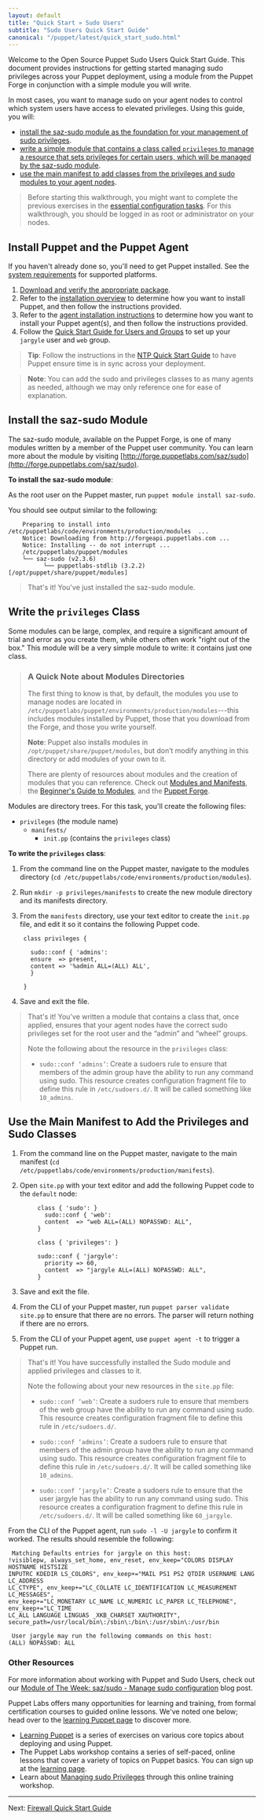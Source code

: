 ```yaml
---
layout: default
title: "Quick Start » Sudo Users"
subtitle: "Sudo Users Quick Start Guide"
canonical: "/puppet/latest/quick_start_sudo.html"
---
```


[downloads]: https://puppetlabs.com/puppet/puppet-open-source
[sys_req]: ./install_system_requirements.html
[agent_install]: ./install_agents.html
[install_overview]: ./install_basic.html

Welcome to the Open Source Puppet Sudo Users Quick Start Guide. This document provides instructions for getting started managing sudo privileges across your Puppet deployment, using a module from the Puppet Forge in conjunction with a simple module you will write.

In most cases, you want to manage sudo on your agent nodes to control which system users have access to elevated privileges. Using this guide, you will:

* [install the saz-sudo module as the foundation for your management of sudo privileges](#install-the-saz-sudo-module).
* [write a simple module that contains a class called `privileges` to manage a resource that sets privileges for certain users, which will be managed by the saz-sudo module](#write-the-privileges-class).
* [use the main manifest to add classes from the privileges and sudo modules to your agent nodes](#use-the-main-manifest-to-add-the-privileges-and-sudo-classes).

> Before starting this walkthrough, you might want to complete the previous exercises in the [essential configuration tasks](./quick_start_essential_config.html). For this walkthrough, you should be logged in as root or administrator on your nodes.

## Install Puppet and the Puppet Agent

If you haven't already done so, you'll need to get Puppet installed. See the [system requirements][sys_req] for supported platforms.

1. [Download and verify the appropriate package][downloads].
2. Refer to the [installation overview][install_overview] to determine how you want to install Puppet, and then follow the instructions provided.
3. Refer to the [agent installation instructions][agent_install] to determine how you want to install your Puppet agent(s), and then follow the instructions provided.
4. Follow the [Quick Start Guide for Users and Groups](./quick_start_user_group) to set up your `jargyle` user and `web` group.

>**Tip**: Follow the instructions in the [NTP Quick Start Guide](./quick_start_ntp.html) to have Puppet ensure time is in sync across your deployment.

>**Note**: You can add the sudo and privileges classes to as many agents as needed, although we may only reference one for ease of explanation. 

## Install the saz-sudo Module

The saz-sudo module, available on the Puppet Forge, is one of many modules written by a member of the Puppet user community.  You can learn more about the module by visiting [http://forge.puppetlabs.com/saz/sudo](http://forge.puppetlabs.com/saz/sudo).

**To install the saz-sudo module**:

As the root user on the Puppet master, run `puppet module install saz-sudo`.

You should see output similar to the following:

 		Preparing to install into /etc/puppetlabs/code/environments/production/modules  ...
        Notice: Downloading from http://forgeapi.puppetlabs.com ...
        Notice: Installing -- do not interrupt ...
        /etc/puppetlabs/puppet/modules
        └── saz-sudo (v2.3.6)
              └── puppetlabs-stdlib (3.2.2) [/opt/puppet/share/puppet/modules]

> That's it! You've just installed the saz-sudo module.

## Write the `privileges` Class

Some modules can be large, complex, and require a significant amount of trial and error as you create them, while others often work "right out of the box." This module will be a very simple module to write: it contains just one class.

> ### A Quick Note about Modules Directories
>
>The first thing to know is that, by default, the modules you use to manage nodes are located in `/etc/puppetlabs/puppet/environments/production/modules`---this includes modules installed by Puppet, those that you download from the Forge, and those you write yourself.
>
>**Note**: Puppet also installs modules in `/opt/puppet/share/puppet/modules`, but don’t modify anything in this directory or add modules of your own to it.
>
>There are plenty of resources about modules and the creation of modules that you can reference. Check out [Modules and Manifests](./puppet_modules_manifests.html), the [Beginner's Guide to Modules](/guides/module_guides/bgtm.html), and the [Puppet Forge](https://forge.puppetlabs.com/).

Modules are directory trees. For this task, you'll create the following files:

 - `privileges` (the module name)
   - `manifests/`
      - `init.pp` (contains the `privileges` class)

**To write the `privileges` class**:

1. From the command line on the Puppet master, navigate to the modules directory (`cd /etc/puppetlabs/code/environments/production/modules`).
2. Run `mkdir -p privileges/manifests` to create the new module directory and its manifests directory.
3. From the `manifests` directory, use your text editor to create the `init.pp` file, and edit it so it contains the following Puppet code.

        class privileges {
        
		  sudo::conf { 'admins':
          ensure  => present,
          content => '%admin ALL=(ALL) ALL',
          }

        }

5. Save and exit the file.

> That's it! You've written a module that contains a class that, once applied, ensures that your agent nodes have the correct sudo privileges set for the root user and the “admin” and “wheel” groups.
>
> Note the following about the resource in the `privileges` class:
>
> * `sudo::conf ‘admins’`: Create a sudoers rule to ensure that members of the admin group have the ability to run any command using sudo. This resource creates configuration fragment file to define this rule in `/etc/sudoers.d/`. It will be called something like `10_admins`.

## Use the Main Manifest to Add the Privileges and Sudo Classes

1. From the command line on the Puppet master, navigate to the main manifest (`cd /etc/puppetlabs/code/environments/production/manifests`).
2. Open `site.pp` with your text editor and add the following Puppet code to the `default` node:

			class { 'sudo': }
    		  sudo::conf { 'web':
    		  content  => "web ALL=(ALL) NOPASSWD: ALL",
    		}
    		
    		class { 'privileges': }
    		
   		    sudo::conf { 'jargyle':
      		  priority => 60,
      		  content  => "jargyle ALL=(ALL) NOPASSWD: ALL",
    		}

3. Save and exit the file.

4. From the CLI of your Puppet master, run `puppet parser validate site.pp` to ensure that there are no errors. The parser will return nothing if there are no errors.

5. From the CLI of your Puppet agent, use `puppet agent -t` to trigger a Puppet run.

> That's it! You have successfully installed the Sudo module and applied privileges and classes to it. 
>
> Note the following about your new resources in the `site.pp` file:
>
> * `sudo::conf ‘web’`: Create a sudoers rule to ensure that members of the web group have the ability to run any command using sudo. This resource creates configuration fragment file to define this rule in `/etc/sudoers.d/`.
>
> * `sudo::conf ‘admins’`: Create a sudoers rule to ensure that members of the admin group have the ability to run any command using sudo. This resource creates configuration fragment file to define this rule in `/etc/sudoers.d/`. It will be called something like `10_admins`.
>
> * `sudo::conf ‘jargyle’`: Create a sudoers rule to ensure that the user jargyle has the ability to run any command using sudo. This resource creates a configuration fragment to define this rule in `/etc/sudoers.d/`. It will be called something like `60_jargyle`.

From the CLI of the Puppet agent, run `sudo -l -U jargyle` to confirm it worked. The results should resemble the following:

	 Matching Defaults entries for jargyle on this host:
    !visiblepw, always_set_home, env_reset, env_keep="COLORS DISPLAY HOSTNAME HISTSIZE
    INPUTRC KDEDIR LS_COLORS", env_keep+="MAIL PS1 PS2 QTDIR USERNAME LANG LC_ADDRESS
    LC_CTYPE", env_keep+="LC_COLLATE LC_IDENTIFICATION LC_MEASUREMENT LC_MESSAGES",
    env_keep+="LC_MONETARY LC_NAME LC_NUMERIC LC_PAPER LC_TELEPHONE", env_keep+="LC_TIME
    LC_ALL LANGUAGE LINGUAS _XKB_CHARSET XAUTHORITY",
    secure_path=/usr/local/bin\:/sbin\:/bin\:/usr/sbin\:/usr/bin

	 User jargyle may run the following commands on this host:
    (ALL) NOPASSWD: ALL
    
    
### Other Resources

For more information about working with Puppet and Sudo Users, check out our [Module of The Week: saz/sudo - Manage sudo configuration](https://puppetlabs.com/blog/module-of-the-week-sazsudo-manage-sudo-configuration) blog post.

Puppet Labs offers many opportunities for learning and training, from formal certification courses to guided online lessons. We've noted one below; head over to the [learning Puppet page](https://puppetlabs.com/learn) to discover more.

* [Learning Puppet](http://docs.puppetlabs.com/learning/) is a series of exercises on various core topics about deploying and using Puppet.
* The Puppet Labs workshop contains a series of self-paced, online lessons that cover a variety of topics on Puppet basics. You can sign up at the [learning page](https://puppetlabs.com/learn).
* Learn about [Managing sudo Privileges](https://puppetlabs.com/learn/managing-sudo-privileges) through this online training workshop.

----------

Next: [Firewall Quick Start Guide](./quick_start_firewall.html)



